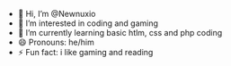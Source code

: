 - 👋 Hi, I’m @Newnuxio
- 👀 I’m interested in coding and gaming
- 🌱 I’m currently learning basic htlm, css and php coding 
- 😄 Pronouns: he/him 
- ⚡ Fun fact: i like gaming and reading

<!---
Newnuxio/Newnuxio is a ✨ special ✨ repository because its `README.md` (this file) appears on your GitHub profile.
You can click the Preview link to take a look at your changes.
--->
